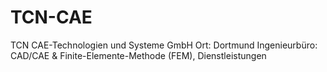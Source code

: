 # TCN-CAE

TCN CAE-Technologien und Systeme GmbH
Ort: Dortmund
Ingenieurbüro: CAD/CAE & Finite-Elemente-Methode (FEM), Dienstleistungen
